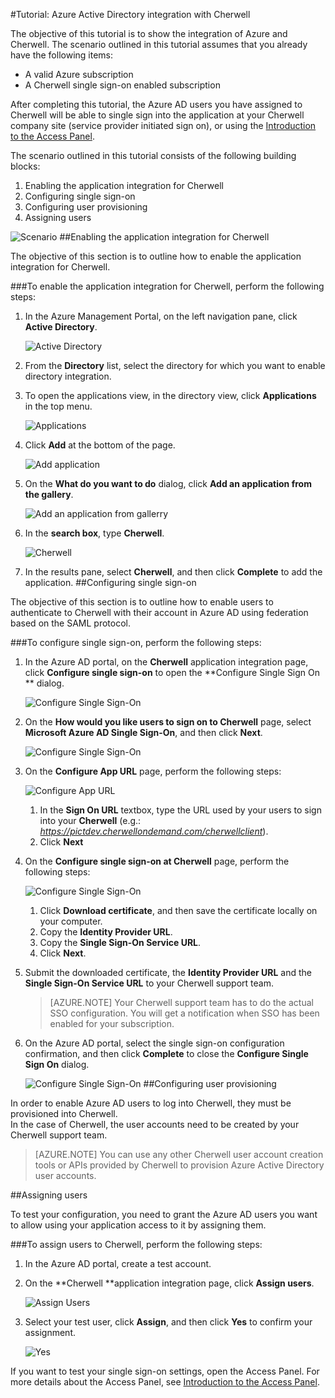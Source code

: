 <properties 
    pageTitle="Tutorial: Azure Active Directory integration with Cherwell | Microsoft Azure" 
    description="Learn how to use Cherwell with Azure Active Directory to enable single sign-on, automated provisioning, and more!" 
    services="active-directory" 
    authors="markusvi"  
    documentationCenter="na" 
    manager="stevenpo"/>
<tags 
    ms.service="active-directory" 
    ms.devlang="na" 
    ms.topic="article" 
    ms.tgt_pltfrm="na" 
    ms.workload="identity" 
    ms.date="10/20/2015" 
    ms.author="markvi" />

#Tutorial: Azure Active Directory integration with Cherwell

The objective of this tutorial is to show the integration of Azure and Cherwell. The scenario outlined in this tutorial assumes that you already have the following items:

-   A valid Azure subscription
-   A Cherwell single sign-on enabled subscription

After completing this tutorial, the Azure AD users you have assigned to Cherwell will be able to single sign into the application at your Cherwell company site (service provider initiated sign on), or using the [Introduction to the Access Panel](active-directory-saas-access-panel-introduction.md).

The scenario outlined in this tutorial consists of the following building blocks:

1.  Enabling the application integration for Cherwell
2.  Configuring single sign-on
3.  Configuring user provisioning
4.  Assigning users

![Scenario](./media/active-directory-saas-cherwell-tutorial/IC798988.png "Scenario")
##Enabling the application integration for Cherwell

The objective of this section is to outline how to enable the application integration for Cherwell.

###To enable the application integration for Cherwell, perform the following steps:

1.  In the Azure Management Portal, on the left navigation pane, click **Active Directory**.

    ![Active Directory](./media/active-directory-saas-cherwell-tutorial/IC700993.png "Active Directory")

2.  From the **Directory** list, select the directory for which you want to enable directory integration.

3.  To open the applications view, in the directory view, click **Applications** in the top menu.

    ![Applications](./media/active-directory-saas-cherwell-tutorial/IC700994.png "Applications")

4.  Click **Add** at the bottom of the page.

    ![Add application](./media/active-directory-saas-cherwell-tutorial/IC749321.png "Add application")

5.  On the **What do you want to do** dialog, click **Add an application from the gallery**.

    ![Add an application from gallerry](./media/active-directory-saas-cherwell-tutorial/IC749322.png "Add an application from gallerry")

6.  In the **search box**, type **Cherwell**.

    ![Cherwell](./media/active-directory-saas-cherwell-tutorial/IC798989.png "Cherwell")

7.  In the results pane, select **Cherwell**, and then click **Complete** to add the application.
##Configuring single sign-on

The objective of this section is to outline how to enable users to authenticate to Cherwell with their account in Azure AD using federation based on the SAML protocol.

###To configure single sign-on, perform the following steps:

1.  In the Azure AD portal, on the **Cherwell** application integration page, click **Configure single sign-on** to open the **Configure Single Sign On ** dialog.

    ![Configure Single Sign-On](./media/active-directory-saas-cherwell-tutorial/IC798990.png "Configure Single Sign-On")

2.  On the **How would you like users to sign on to Cherwell** page, select **Microsoft Azure AD Single Sign-On**, and then click **Next**.

    ![Configure Single Sign-On](./media/active-directory-saas-cherwell-tutorial/IC798991.png "Configure Single Sign-On")

3.  On the **Configure App URL** page, perform the following steps:

    ![Configure App URL](./media/active-directory-saas-cherwell-tutorial/IC798992.png "Configure App URL")

    1.  In the **Sign On URL** textbox, type the URL used by your users to sign into your **Cherwell** (e.g.: *https://pictdev.cherwellondemand.com/cherwellclient*).
    2.  Click **Next**

4.  On the **Configure single sign-on at Cherwell** page, perform the following steps:

    ![Configure Single Sign-On](./media/active-directory-saas-cherwell-tutorial/IC798993.png "Configure Single Sign-On")

    1.  Click **Download certificate**, and then save the certificate locally on your computer.
    2.  Copy the **Identity Provider URL**.
    3.  Copy the **Single Sign-On Service URL**.
    4.  Click **Next**.

5.  Submit the downloaded certificate, the **Identity Provider URL** and the **Single Sign-On Service URL** to your Cherwell support team.

    >[AZURE.NOTE] Your Cherwell support team has to do the actual SSO configuration.
    You will get a notification when SSO has been enabled for your subscription.

6.  On the Azure AD portal, select the single sign-on configuration confirmation, and then click **Complete** to close the **Configure Single Sign On** dialog.

    ![Configure Single Sign-On](./media/active-directory-saas-cherwell-tutorial/IC798994.png "Configure Single Sign-On")
##Configuring user provisioning

In order to enable Azure AD users to log into Cherwell, they must be provisioned into Cherwell.  
In the case of Cherwell, the user accounts need to be created by your Cherwell support team.

>[AZURE.NOTE] You can use any other Cherwell user account creation tools or APIs provided by Cherwell to provision Azure Active Directory user accounts.

##Assigning users

To test your configuration, you need to grant the Azure AD users you want to allow using your application access to it by assigning them.

###To assign users to Cherwell, perform the following steps:

1.  In the Azure AD portal, create a test account.

2.  On the **Cherwell **application integration page, click **Assign users**.

    ![Assign Users](./media/active-directory-saas-cherwell-tutorial/IC798995.png "Assign Users")

3.  Select your test user, click **Assign**, and then click **Yes** to confirm your assignment.

    ![Yes](./media/active-directory-saas-cherwell-tutorial/IC767830.png "Yes")

If you want to test your single sign-on settings, open the Access Panel. For more details about the Access Panel, see [Introduction to the Access Panel](active-directory-saas-access-panel-introduction.md).

